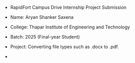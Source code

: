 - RapidFort Campus Drive Internship Project Submission

- Name: Aryan Shanker Saxena
- College: Thapar Institute of Engineering and Technology
- Batch: 2025 (Final-year Student)

- Project: Converting file types such as .docx to .pdf.

- 
